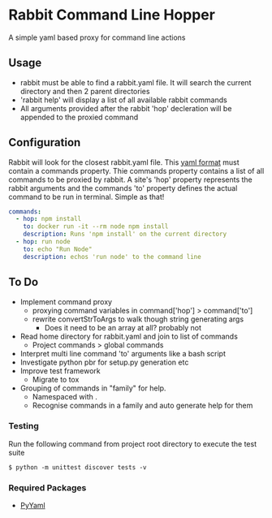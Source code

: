 # Rabbit Command Line Hopper
A simple yaml based proxy for command line actions

## Usage
- rabbit must be able to find a rabbit.yaml file. It will search the current directory and then 2 parent directories
- 'rabbit help' will display a list of all available rabbit commands
- All arguments provided after the rabbit 'hop' decleration will be appended to the proxied command

## Configuration
Rabbit will look for the closest rabbit.yaml file. This [yaml format](http://docs.ansible.com/YAMLSyntax.html) must contain a commands property. Thie commands property contains a list of all commands to be proxied by rabbit. A site's 'hop' property represents the rabbit arguments and the commands 'to' property defines the actual command to be run in terminal. Simple as that!

```yaml
commands:
  - hop: npm install
    to: docker run -it --rm node npm install
    description: Runs 'npm install' on the current directory
  - hop: run node
    to: echo "Run Node"
    description: echos 'run node' to the command line
```

## To Do
- Implement command proxy
  - proxying command variables in command['hop'] > command['to']
  - rewrite convertStrToArgs to walk though string generating args
    - Does it need to be an array at all? probably not
- Read home directory for rabbit.yaml and join to list of commands
  - Project commands > global commands
- Interpret multi line command 'to' arguments like a bash script
- Investigate python pbr for setup.py generation etc
- Improve test framework
  - Migrate to tox
- Grouping of commands in "family" for help.
  - Namespaced with .
  - Recognise commands in a family and auto generate help for them


### Testing
Run the following command from project root directory to execute the test suite

	$ python -m unittest discover tests -v

### Required Packages
- [PyYaml](http://pyyaml.org/)

